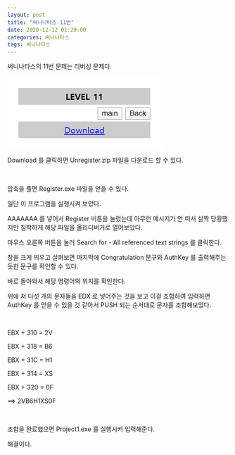 ```yaml
---
layout: post
title: "써니나타스 11번"
date: 2020-12-12 01:29:00
categories: 써니나타스
tags: 써니나타스
---
```


써니나타스의 11번 문제는 리버싱 문제다.

<img src="/assets/image/2020-12-12-SUNINATAS_No.11/1.png"/>

Download 를 클릭하면 Unregister.zip 파일을 다운로드 할 수 있다.

​

압축을 풀면 Register.exe 파일을 얻을 수 있다.


일단 이 프로그램을 실행시켜 보았다.


AAAAAAA 를 넣어서 Register 버튼을 눌렀는데 아무런 메시지가 안 떠서 살짝 당황했지만 침착하게 해당 파일을 올리디버거로 열어보았다.


마우스 오른쪽 버튼을 눌러 Search for - All referenced text strings 를 클릭한다.


창을 크게 띄우고 살펴보면 마지막에 Congratulation 문구와 AuthKey 를 출력해주는 듯한 문구를 확인할 수 있다.


바로 돌아와서 해당 명령어의 위치를 확인한다.



위에 저 다섯 개의 문자들을 EDX 로 넣어주는 것을 보고 이걸 조합하여 입력하면 AuthKey 를 얻을 수 있을 것 같아서 PUSH 되는 순서대로 문자를 조합해보았다.

​

EBX + 310 = 2V

EBX + 318 = B6

EBX + 31C = H1

EBX + 314 = XS

EBX + 320 = 0F

==> 2VB6H1XS0F

​

조합을 완료했으면 Project1.exe 를 실행시켜 입력해준다.


해결이다.
